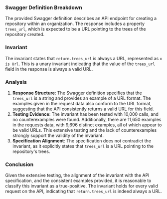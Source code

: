 ### Swagger Definition Breakdown
The provided Swagger definition describes an API endpoint for creating a repository within an organization. The response includes a property `trees_url`, which is expected to be a URL pointing to the trees of the repository created.

### Invariant
The invariant states that `return.trees_url` is always a URL, represented as `x is Url`. This is a unary invariant indicating that the value of the `trees_url` field in the response is always a valid URL.

### Analysis
1. **Response Structure**: The Swagger definition specifies that the `trees_url` is a string and provides an example of a URL format. The examples given in the request data also conform to the URL format, suggesting that the API consistently returns a valid URL for this field.
2. **Testing Evidence**: The invariant has been tested with 10,000 calls, and no counterexamples were found. Additionally, there are 11,650 examples in the requests data, with 9,696 distinct examples, all of which appear to be valid URLs. This extensive testing and the lack of counterexamples strongly support the validity of the invariant.
3. **Specification Alignment**: The specification does not contradict the invariant, as it explicitly states that `trees_url` is a URL pointing to the repository's trees.

### Conclusion
Given the extensive testing, the alignment of the invariant with the API specification, and the consistent examples provided, it is reasonable to classify this invariant as a true-positive. The invariant holds for every valid request on the API, indicating that `return.trees_url` is indeed always a URL.
